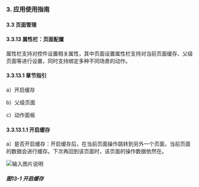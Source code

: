 ### 3. 应用使用指南

#### 3.3 页面管理

#### 3.3.13 属性栏：页面配置

属性栏支持对控件设置相关属性，其中页面设置属性栏支持对当前页面缓存、父级页面等进行设置，同时支持绑定多种不同场景的动作。

#### 3.3.13.1 章节指引

a）开启缓存

b）父级页面

c）动作面板

#### 3.3.13.1.1 开启缓存

a）是否开启缓存：开启缓存后，在当前页面操作跳转到另外一个页面，当前页面的数据会进行缓存。下次再回到该页面时，该页面的操作数据依然在。

![输入图片说明](../../../../images/%20SoFlu%EF%BC%88%E5%89%8D%E7%AB%AF%EF%BC%89%E5%85%A8%E8%87%AA%E5%8A%A8%E5%BC%80%E5%8F%91%E5%B9%B3%E5%8F%B0%E6%95%99%E7%A8%8B/1.%20%E6%9C%80%E6%96%B0%E7%89%88%E6%9C%AC%20-%20%E6%9B%B4%E6%96%B0%E6%97%A5%E6%9C%9F%20-%202023.01.10/3.%20%E5%BA%94%E7%94%A8%E4%BD%BF%E7%94%A8%E6%8C%87%E5%8D%97/3.%20%E9%A1%B5%E9%9D%A2%E7%AE%A1%E7%90%86/13-1.png)

##### 图13-1 开启缓存
